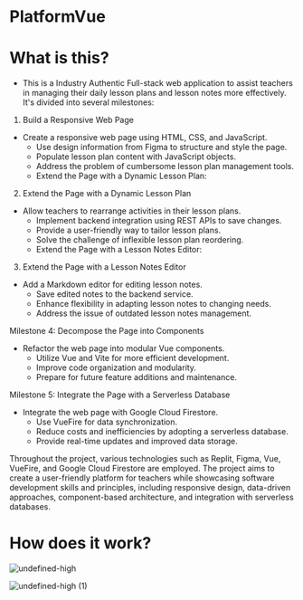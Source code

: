 # PlatformVue
# What is this? 
- This is a Industry Authentic Full-stack web application to assist teachers in managing their daily lesson plans and lesson notes more effectively. It's divided into several milestones:

1. Build a Responsive Web Page
- Create a responsive web page using HTML, CSS, and JavaScript.
  - Use design information from Figma to structure and style the page.
  - Populate lesson plan content with JavaScript objects.
  - Address the problem of cumbersome lesson plan management tools.
  - Extend the Page with a Dynamic Lesson Plan:
  
2. Extend the Page with a Dynamic Lesson Plan
- Allow teachers to rearrange activities in their lesson plans.
  - Implement backend integration using REST APIs to save changes.
  - Provide a user-friendly way to tailor lesson plans.
  - Solve the challenge of inflexible lesson plan reordering.
  - Extend the Page with a Lesson Notes Editor:

3. Extend the Page with a Lesson Notes Editor
- Add a Markdown editor for editing lesson notes.
  - Save edited notes to the backend service.
  - Enhance flexibility in adapting lesson notes to changing needs.
  - Address the issue of outdated lesson notes management.

Milestone 4: Decompose the Page into Components
- Refactor the web page into modular Vue components.
  - Utilize Vue and Vite for more efficient development.
  - Improve code organization and modularity.
  - Prepare for future feature additions and maintenance.

Milestone 5: Integrate the Page with a Serverless Database
- Integrate the web page with Google Cloud Firestore.
  - Use VueFire for data synchronization.
  - Reduce costs and inefficiencies by adopting a serverless database.
  - Provide real-time updates and improved data storage.

Throughout the project, various technologies such as Replit, Figma, Vue, VueFire, and Google Cloud Firestore are employed. The project aims to create a user-friendly platform for teachers while showcasing software development skills and principles, including responsive design, data-driven approaches, component-based architecture, and integration with serverless databases.

# How does it work?
![undefined-high](https://github.com/macleanl3vin/PlatformVue/assets/91438214/87122792-c6ca-4f98-9f3a-d58b3ea9ff1b)

![undefined-high (1)](https://github.com/macleanl3vin/PlatformVue/assets/91438214/70782fe8-7265-4b6f-9f7d-a0008bc32d50)
